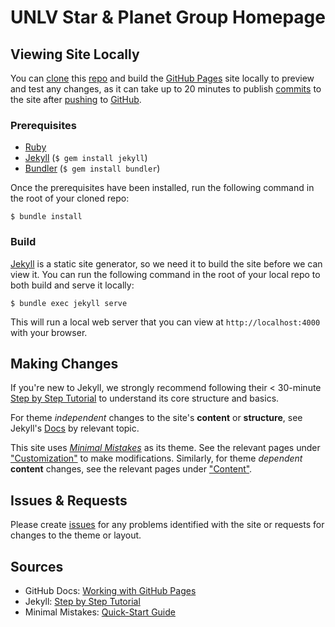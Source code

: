 # UNLV Star & Planet Group Homepage

## Viewing Site Locally
You can [clone](https://docs.github.com/en/repositories/creating-and-managing-repositories/cloning-a-repository) this [repo](https://docs.github.com/en/repositories) and build the [GitHub Pages](https://lab.github.com/githubtraining/github-pages) site locally to preview and test any changes, as it can take up to 20 minutes to publish [commits](https://docs.github.com/en/pull-requests/committing-changes-to-your-project/creating-and-editing-commits/about-commits) to the site after [pushing](https://docs.github.com/en/desktop/contributing-and-collaborating-using-github-desktop/making-changes-in-a-branch/pushing-changes-to-github) to [GitHub](https://lab.github.com/githubtraining/introduction-to-github?overlay=register-box-overlay).

### Prerequisites
- [Ruby](https://www.ruby-lang.org/en/documentation/installation/)
- [Jekyll](https://jekyllrb.com/docs/installation/) (`$ gem install jekyll`)
- [Bundler](https://bundler.io/) (`$ gem install bundler`)

Once the prerequisites have been installed, run the following command in the root of your cloned repo:

`$ bundle install`

### Build
[Jekyll](https://jekyllrb.com/) is a static site generator, so we need it to build the site before we can view it.
You can run the following command in the root of your local repo to both build and serve it locally:

`$ bundle exec jekyll serve`

This will run a local web server that you can view at `http://localhost:4000` with your browser.

## Making Changes
If you're new to Jekyll, we strongly recommend following their < 30-minute [Step by Step Tutorial](https://jekyllrb.com/docs/step-by-step/01-setup/) to understand its core structure and basics.

For theme _independent_ changes to the site's __content__ or __structure__, see Jekyll's [Docs](https://jekyllrb.com/docs/) by relevant topic.

This site uses [_Minimal Mistakes_](https://mmistakes.github.io/minimal-mistakes/) as its theme. See the relevant pages under ["Customization"](https://mmistakes.github.io/minimal-mistakes/docs/configuration/) to make modifications. Similarly, for theme _dependent_ __content__ changes, see the relevant pages under ["Content"](https://mmistakes.github.io/minimal-mistakes/docs/posts/).

## Issues & Requests
Please create [issues](https://github.com/sabaronett/Zhu-web-page/issues) for any problems identified with the site or requests for changes to the theme or layout.

## Sources
- GitHub Docs: [Working with GitHub Pages](https://docs.github.com/en/github/working-with-github-pages)
- Jekyll: [Step by Step Tutorial](https://jekyllrb.com/docs/step-by-step/01-setup/)
- Minimal Mistakes: [Quick-Start Guide](https://mmistakes.github.io/minimal-mistakes/docs/quick-start-guide/)